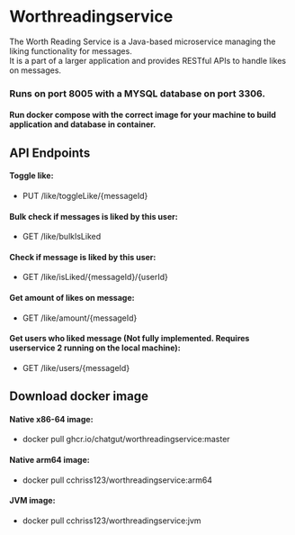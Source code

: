 # Worthreadingservice

The Worth Reading Service is a Java-based microservice managing the liking functionality for messages. \
It is a part of a larger application and provides RESTful APIs to handle likes on messages.

### Runs on port 8005 with a MYSQL database on port 3306.

#### Run docker compose with the correct image for your machine to build application and database in container.

## API Endpoints

#### Toggle like: 
- PUT /like/toggleLike/{messageId}

#### Bulk check if messages is liked by this user: 
- GET /like/bulkIsLiked

#### Check if message is liked by this user: 
- GET /like/isLiked/{messageId}/{userId}
 
#### Get amount of likes on message: 
- GET /like/amount/{messageId}

#### Get users who liked message (Not fully implemented. Requires userservice 2 running on the local machine):
- GET /like/users/{messageId}

## Download docker image
#### Native x86-64 image:
- docker pull ghcr.io/chatgut/worthreadingservice:master

#### Native arm64 image:
- docker pull cchriss123/worthreadingservice:arm64

#### JVM image:
- docker pull cchriss123/worthreadingservice:jvm
